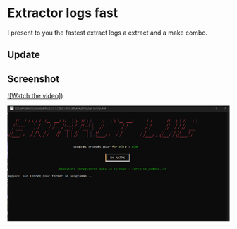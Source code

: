 # Extractor logs fast

I present to you the fastest extract logs a extract and a make combo.

## Update



## Screenshot

[![Watch the video]](https://youtu.be/ABuGpI0xFds?si=SSjSw0FTr32aOvZr))

![Screen](image.png)
